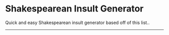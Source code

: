 Shakespearean Insult Generator
====

Quick and easy Shakespearean insult generator based off of this list..

---
